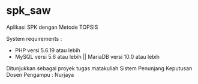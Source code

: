 # spk_saw
Aplikasi SPK dengan Metode TOPSIS

System requirements :
* PHP versi 5.6.19 atau lebih
* MySQL versi 5.6 atau lebih || MariaDB versi 10.0 atau lebih

Ditunjukkan sebagai proyek tugas matakuliah Sistem Penunjang Keputusan
Dosen Pengampu : Nurjaya


